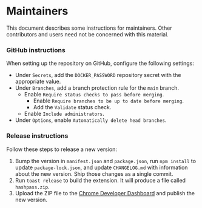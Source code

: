# Maintainers

This document describes some instructions for maintainers. Other contributors
and users need not be concerned with this material.

### GitHub instructions

When setting up the repository on GitHub, configure the following settings:

- Under `Secrets`, add the `DOCKER_PASSWORD` repository secret with the
  appropriate value.
- Under `Branches`, add a branch protection rule for the `main` branch.
  - Enable `Require status checks to pass before merging`.
    - Enable `Require branches to be up to date before merging`.
    - Add the `Validate` status check.
  - Enable `Include administrators`.
- Under `Options`, enable `Automatically delete head branches`.

### Release instructions

Follow these steps to release a new version:

1. Bump the version in `manifest.json` and `package.json`, run `npm install` to
   update `package-lock.json`, and update `CHANGELOG.md` with information about
   the new version. Ship those changes as a single commit.
2. Run `toast release` to build the extension. It will produce a file called
   `hashpass.zip`.
3. Upload the ZIP file to the
   [Chrome Developer Dashboard](https://chrome.google.com/webstore/devconsole/)
   and publish the new version.
